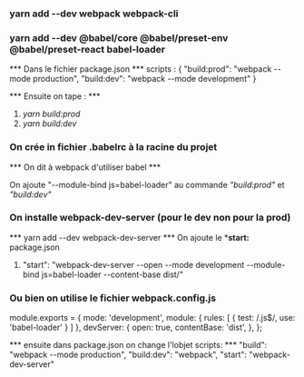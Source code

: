 ### yarn add --dev webpack webpack-cli ###

### yarn add --dev @babel/core @babel/preset-env @babel/preset-react babel-loader ###

*** Dans le fichier package.json ***
scripts : {
    "build:prod": "webpack --mode production",
    "build:dev": "webpack --mode development"
}

*** Ensuite on tape : ***
1. *yarn build:prod*
2. *yarn build:dev*

### On crée in fichier .babelrc à la racine du projet ###

*** On dit à webpack d'utiliser babel ***

On ajoute "--module-bind js=babel-loader" au commande *"build:prod"* et *"build:dev"*


### On installe webpack-dev-server (pour le dev non pour la prod) ###
*** yarn add --dev webpack-dev-server ***
 On ajoute le ***start:** package.json  
1. "start": "webpack-dev-server --open --mode development --module-bind js=babel-loader --content-base dist/"
  
### Ou bien on utilise le fichier webpack.config.js ###
module.exports = {
    mode: 'development',
    module: {
        rules: [
            { test: /\.js$/, use: 'babel-loader' }
        ]
    },
    devServer: {
        open: true,
        contentBase: 'dist',
    },
};

*** ensuite dans package.json on change l'lobjet scripts:  ***
    "build": "webpack --mode production",
    "build:dev": "webpack",
    "start": "webpack-dev-server"

